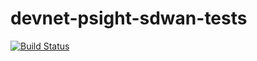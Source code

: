 # devnet-psight-sdwan-tests
[![Build Status](https://www.travis-ci.com/g1augusto/devnet-psight-sdwan-tests.svg?branch=master)](https://www.travis-ci.com/g1augusto/devnet-psight-sdwan-tests)
